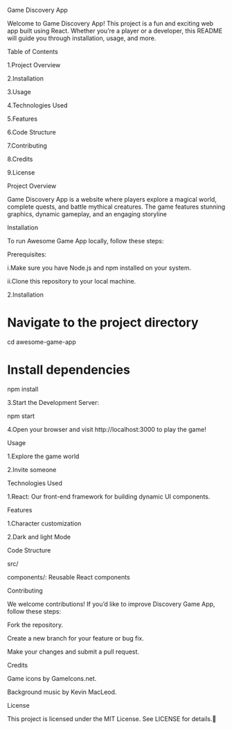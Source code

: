 Game Discovery App

Welcome to  Game Discovery App! This project is a fun and exciting web app built using React. Whether you’re a player or a developer, this README will guide you through installation, usage, and more.

Table of Contents

1.Project Overview

2.Installation

3.Usage

4.Technologies Used

5.Features

6.Code Structure

7.Contributing

8.Credits

9.License

Project Overview

Game Discovery App is a website where players explore a magical world, complete quests, and battle mythical creatures. The game features stunning graphics, dynamic gameplay, and an engaging storyline

Installation

To run Awesome Game App locally, follow these steps:

Prerequisites:

i.Make sure you have Node.js and npm installed on your system.

ii.Clone this repository to your local machine.

2.Installation

# Navigate to the project directory

cd awesome-game-app

# Install dependencies

npm install

3.Start the Development Server:

npm start

4.Open your browser and visit http://localhost:3000 to play the game!

Usage

1.Explore the game world

2.Invite someone

Technologies Used

1.React: Our front-end framework for building dynamic UI components.


Features

1.Character customization

2.Dark and light Mode

Code Structure

src/

components/: Reusable React components

Contributing

We welcome contributions! If you’d like to improve Discovery Game App, follow these steps:

Fork the repository.

Create a new branch for your feature or bug fix.

Make your changes and submit a pull request.

Credits

Game icons by GameIcons.net.

Background music by Kevin MacLeod.


License

This project is licensed under the MIT License. See LICENSE for details.





